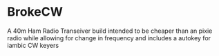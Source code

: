 # BrokeCW
A 40m Ham Radio Transeiver build intended to be cheaper than an pixie radio while allowing for change in frequency and includes a autokey for iambic CW keyers
